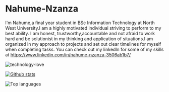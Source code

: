 # Nahume-Nzanza

l'm Nahume,a final year student in BSc Information Technology at North West University.I am a highly motivated individual striving to perform to my best ability. I am honest, trustworthy,accountable and not afraid to work hard and be solutionist in my thinking and application of situations.I am organized in my approach to projects and set out clear timelines for myself when completing tasks. You can check out my linkedln for some of my skills at https://www.linkedin.com/in/nahume-nzanza-3506ab1b7/



![technology-love](https://user-images.githubusercontent.com/38375869/186128935-2e889338-bec1-4bb3-a802-160035338364.gif)



[![Github stats](https://github-readme-stats.vercel.app/api?username=nahume24)](https://github.com/nahume24-readme-stats)



![Top languages](https://github-readme-stats.vercel.app/api/top-langs/?username=nahume24&show_icons=true&theme=radical)
